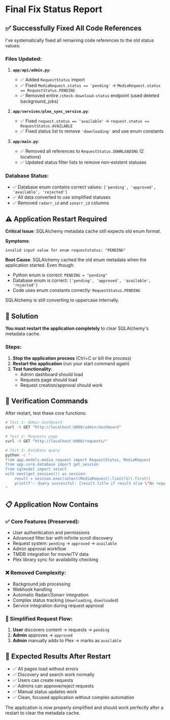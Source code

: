 # Final Fix Status Report

## ✅ Successfully Fixed All Code References

I've systematically fixed all remaining code references to the old status values:

### **Files Updated:**
1. **`app/api/admin.py`**:
   - ✅ Added `RequestStatus` import
   - ✅ Fixed `MediaRequest.status == 'pending'` → `MediaRequest.status == RequestStatus.PENDING`
   - ✅ Removed entire `/check-download-status` endpoint (used deleted background_jobs)

2. **`app/services/plex_sync_service.py`**:
   - ✅ Fixed `request.status == 'available'` → `request.status == RequestStatus.AVAILABLE`
   - ✅ Fixed status list to remove `'downloading'` and use enum constants

3. **`app/main.py`**:
   - ✅ Removed all references to `RequestStatus.DOWNLOADING` (2 locations)
   - ✅ Updated status filter lists to remove non-existent statuses

### **Database Status:**
- ✅ Database enum contains correct values: `['pending', 'approved', 'available', 'rejected']`
- ✅ All data converted to use simplified statuses
- ✅ Removed `radarr_id` and `sonarr_id` columns

## ⚠️ Application Restart Required

**Critical Issue**: SQLAlchemy metadata cache still expects old enum format.

**Symptoms**: 
```
invalid input value for enum requeststatus: "PENDING"
```

**Root Cause**: SQLAlchemy cached the old enum metadata when the application started. Even though:
- Python enum is correct: `PENDING = "pending"`
- Database enum is correct: `['pending', 'approved', 'available', 'rejected']`
- Code uses enum constants correctly: `RequestStatus.PENDING`

SQLAlchemy is still converting to uppercase internally.

## 🚀 Solution

**You must restart the application completely** to clear SQLAlchemy's metadata cache.

### Steps:
1. **Stop the application process** (Ctrl+C or kill the process)
2. **Restart the application** (run your start command again)
3. **Test functionality**:
   - Admin dashboard should load
   - Requests page should load  
   - Request creation/approval should work

## 🧪 Verification Commands

After restart, test these core functions:

```bash
# Test 1: Admin dashboard
curl -X GET "http://localhost:8000/admin/dashboard"

# Test 2: Requests page  
curl -X GET "http://localhost:8000/requests/"

# Test 3: Database query
python -c "
from app.models.media_request import RequestStatus, MediaRequest
from app.core.database import get_session
from sqlmodel import select
with next(get_session()) as session:
    result = session.exec(select(MediaRequest).limit(1)).first()
    print(f'✅ Query successful: {result.title if result else \"No requests\"}')
"
```

## 📋 Application Now Contains

### ✅ Core Features (Preserved):
- User authentication and permissions
- Advanced filter bar with infinite scroll discovery
- Request system: `pending` → `approved` → `available`  
- Admin approval workflow
- TMDB integration for movie/TV data
- Plex library sync for availability checking

### ❌ Removed Complexity:
- Background job processing
- Webhook handling
- Automatic Radarr/Sonarr integration
- Complex status tracking (`downloading`, `downloaded`)
- Service integration during request approval

### 🔄 Simplified Request Flow:
1. **User** discovers content → requests → `pending`
2. **Admin** approves → `approved`
3. **Admin** manually adds to Plex → marks as `available`

## 🎯 Expected Results After Restart

- ✅ All pages load without errors
- ✅ Discovery and search work normally
- ✅ Users can create requests
- ✅ Admins can approve/reject requests
- ✅ Manual status updates work
- ✅ Clean, focused application without complex automation

The application is now properly simplified and should work perfectly after a restart to clear the metadata cache.